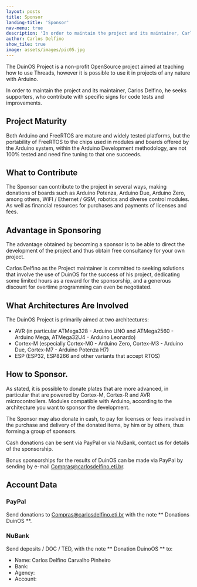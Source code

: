```yaml
---
layout: posts
title: Sponsor
landing-title: 'Sponsor'
nav-menu: true
description: 'In order to maintain the project and its maintainer, Carlos Delfino, he seeks supporters, who contribute with specific signs for code tests and improvements.'
author: Carlos Delfino
show_tile: true
image: assets/images/pic05.jpg
---
```


The DuinOS Project is a non-profit OpenSource project aimed at teaching how to use Threads, however it is possible to use it in projects of any nature with Arduino.

In order to maintain the project and its maintainer, Carlos Delfino, he seeks supporters, who contribute with specific signs for code tests and improvements.

<!--more-->

## Project Maturity

Both Arduino and FreeRTOS are mature and widely tested platforms, but the portability of FreeRTOS to the chips used in modules and boards offered by the Arduino system, within the Arduino Development methodology, are not 100% tested and need fine tuning to that one succeeds.

## What to Contribute

The Sponsor can contribute to the project in several ways, making donations of boards such as Arduino Potenza, Arduino Due, Arduino Zero, among others, WiFI / Ethernet / GSM, robotics and diverse control modules. As well as financial resources for purchases and payments of licenses and fees.

## Advantage in Sponsoring

The advantage obtained by becoming a sponsor is to be able to direct the development of the project and thus obtain free consultancy for your own project.

Carlos Delfino as the Project maintainer is committed to seeking solutions that involve the use of DuinOS for the success of his project, dedicating some limited hours as a reward for the sponsorship, and a generous discount for overtime programming can even be negotiated.

## What Architectures Are Involved

The DuinOS Project is primarily aimed at two architectures:

* AVR (in particular ATMega328 - Arduino UNO and ATMega2560 - Arduino Mega, ATMega32U4 - Arduino Leonardo)
* Cortex-M (especially Cortex-M0 - Arduino Zero, Cortex-M3 - Arduino Due, Cortex-M7 - Arduino Potenza H7)
* ESP (ESP32, ESP8266 and other variants that accept RTOS)

## How to Sponsor.

As stated, it is possible to donate plates that are more advanced, in particular that are powered by Cortex-M, Cortex-R and AVR microcontrollers. Modules compatible with Arduino, according to the architecture you want to sponsor the development.

The Sponsor may also donate in cash, to pay for licenses or fees involved in the purchase and delivery of the donated items, by him or by others, thus forming a group of sponsors.

Cash donations can be sent via PayPal or via NuBank, contact us for details of the sponsorship.

Bonus sponsorships for the results of DuinOS can be made via PayPal by sending by e-mail Compras@carlosdelfino.eti.br.

## Account Data

### PayPal

Send donations to Compras@carlosdelfino.eti.br with the note ** Donations DuinOS **.

### NuBank

Send deposits / DOC / TED, with the note ** Donation DuinoOS ** to:

* Name: Carlos Delfino Carvalho Pinheiro
* Bank:
* Agency:
* Account: